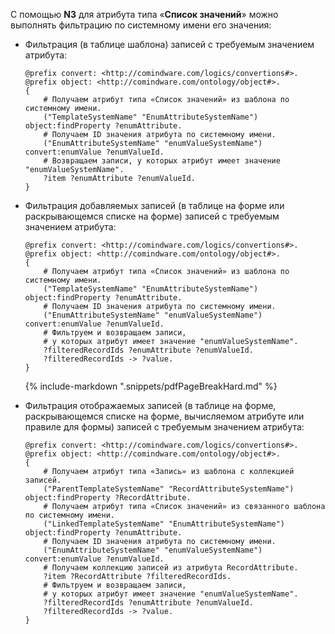 С помощью **N3** для атрибута типа «**Список значений**» можно выполнять фильтрацию по системному имени его значения:

- Фильтрация (в таблице шаблона) записей с требуемым значением атрибута:

    ``` turtle
    @prefix convert: <http://comindware.com/logics/convertions#>.
    @prefix object: <http://comindware.com/ontology/object#>.
    {
        # Получаем атрибут типа «Список значений» из шаблона по системному имени.
        ("TemplateSystemName" "EnumAttributeSystemName") object:findProperty ?enumAttribute.
        # Получаем ID значения атрибута по системному имени.
        ("EnumAttributeSystemName" "enumValueSystemName") convert:enumValue ?enumValueId.
        # Возвращаем записи, у которых атрибут имеет значение "enumValueSystemName".
        ?item ?enumAttribute ?enumValueId.
    }
    ```

- Фильтрация добавляемых записей (в таблице на форме или раскрывающемся списке на форме) записей с требуемым значением атрибута:

    ``` turtle
    @prefix convert: <http://comindware.com/logics/convertions#>.
    @prefix object: <http://comindware.com/ontology/object#>.
    {
        # Получаем атрибут типа «Список значений» из шаблона по системному имени.
        ("TemplateSystemName" "EnumAttributeSystemName") object:findProperty ?enumAttribute.
        # Получаем ID значения атрибута по системному имени.
        ("EnumAttributeSystemName" "enumValueSystemName") convert:enumValue ?enumValueId.
        # Фильтруем и возвращаем записи, 
        # у которых атрибут имеет значение "enumValueSystemName".
        ?filteredRecordIds ?enumAttribute ?enumValueId.
        ?filteredRecordIds -> ?value.
    }
    ```
    {% include-markdown ".snippets/pdfPageBreakHard.md" %}

- Фильтрация отображаемых записей (в таблице на форме, раскрывающемся списке на форме, вычисляемом атрибуте или правиле для формы) записей с требуемым значением атрибута:

    ``` turtle
    @prefix convert: <http://comindware.com/logics/convertions#>.
    @prefix object: <http://comindware.com/ontology/object#>.
    {
        # Получаем атрибут типа «Запись» из шаблона с коллекцией записей.
        ("ParentTemplateSystemName" "RecordAttributeSystemName") object:findProperty ?RecordAttribute.
        # Получаем атрибут типа «Список значений» из связанного шаблона по системному имени.
        ("LinkedTemplateSystemName" "EnumAttributeSystemName") object:findProperty ?enumAttribute.
        # Получаем ID значения атрибута по системному имени.
        ("EnumAttributeSystemName" "enumValueSystemName") convert:enumValue ?enumValueId.
        # Получаем коллекцию записей из атрибута RecordAttribute.
        ?item ?RecordAttribute ?filteredRecordIds.
        # Фильтруем и возвращаем записи,
        # у которых атрибут имеет значение "enumValueSystemName".
        ?filteredRecordIds ?enumAttribute ?enumValueId.
        ?filteredRecordIds -> ?value.
    }
    ```
